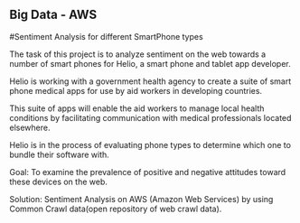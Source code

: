 ## Big Data - AWS

#Sentiment Analysis for different SmartPhone types

The task of this project is to analyze sentiment on the web towards a number of smart phones for Helio, a smart phone and tablet app developer.

Helio is working with a government health agency to create a suite of smart phone medical apps for use by aid workers in developing countries.

This suite of apps will enable the aid workers to manage local health conditions by facilitating communication with medical professionals located elsewhere.

Helio is in the process of evaluating phone types to determine which one to bundle their software with.

Goal: To examine the prevalence of positive and negative attitudes toward these devices on the web.

Solution: Sentiment Analysis on AWS (Amazon Web Services) by using Common Crawl data(open repository of web crawl data).
